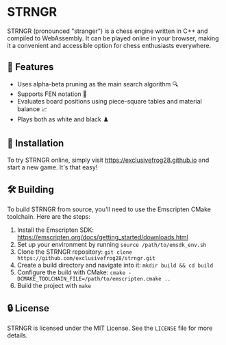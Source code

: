 # STRNGR 

STRNGR (pronounced "stranger") is a chess engine written in C++ and compiled to WebAssembly. It can be played online in your browser, making it a convenient and accessible option for chess enthusiasts everywhere.

## 🎯 Features 
- Uses alpha-beta pruning as the main search algorithm 🔍
- Supports FEN notation 📝 
- Evaluates board positions using piece-square tables and material balance  📈
- Plays both as white and black ♟️ 

## 🚀 Installation 
To try STRNGR online, simply visit https://exclusivefrog28.github.io and start a new game. It's that easy!

## 🛠️ Building
To build STRNGR from source, you'll need to use the Emscripten CMake toolchain. Here are the steps:

1. Install the Emscripten SDK: https://emscripten.org/docs/getting_started/downloads.html
2. Set up your environment by running `source /path/to/emsdk_env.sh`
3. Clone the STRNGR repository: `git clone https://github.com/exclusivefrog28/strngr.git`
4. Create a build directory and navigate into it: `mkdir build && cd build`
5. Configure the build with CMake: `cmake -DCMAKE_TOOLCHAIN_FILE=/path/to/emscripten.cmake ..`
6. Build the project with `make`

## 🔒 License 
STRNGR is licensed under the MIT License. See the `LICENSE` file for more details.
